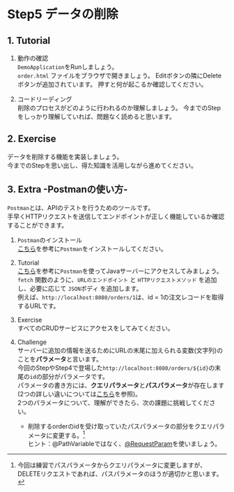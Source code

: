 # Step5 データの削除

## 1. Tutorial

1. 動作の確認  
`DemoApplication`をRunしましょう。  
`order.html` ファイルをブラウザで開きましょう。
Editボタンの隣にDeleteボタンが追加されています。
押すと何が起こるか確認してください。

2. コードリーディング  
削除のプロセスがどのように行われるのか理解しましょう。
今までのStepをしっかり理解していれば、問題なく読めると思います。

## 2. Exercise

データを削除する機能を実装しましょう。  
今までのStepを思い出し、得た知識を活用しながら進めてください。


## 3. Extra -Postmanの使い方-
`Postman`とは、APIのテストを行うためのツールです。  
手早くHTTPリクエストを送信してエンドポイントが正しく機能しているか確認することができます。

1. `Postman`のインストール  
[こちら](https://yu-report.com/entry/postman/)を参考に`Postman`をインストールしてください。  

2. Tutorial  
[こちら](https://rainbow-engine.com/postman-howto-intro/)を参考に`Postman`を使ってJavaサーバーにアクセスしてみましょう。
`fetch` 関数のように、`URLのエンドポイント` と `HTTPリクエストメソッド` を追加し、必要に応じて `JSON`ボディ を追加します。  
例えば、`http://localhost:8080/orders/1`は、id = 1の注文レコードを取得するURLです。

3. Exercise  
すべてのCRUDサービスにアクセスをしてみてください。

4. Challenge  
サーバーに追加の情報を送るためにURLの末尾に加えられる変数(文字列)のことを**パラメータ**と言います。  
今回のStepやStep4で登場した`http://localhost:8080/orders/${id}`の末尾の`id`の部分がパラメータです。  
パラメータの書き方には、**クエリパラメータ**と**パスパラメータ**が存在します(2つの詳しい違いについては[こちら](https://zenn.dev/eri_agri/articles/859a3362db8386)を参照)。  
2つのパラメータについて、理解ができたら、次の課題に挑戦してください。
   - 削除するorderのidを受け取っていたパスパラメータの部分をクエリパラメータに変更する。[^1]  
   ヒント：@PathVariableではなく、[@RequestParam](https://www.tairaengineer-note.com/springboot-requestparam-annotation/)を使いましょう。

[^1]: 今回は練習でパスパラメータからクエリパラメータに変更しますが、DELETEリクエストであれば、パスパラメータのほうが適切かと思います。
